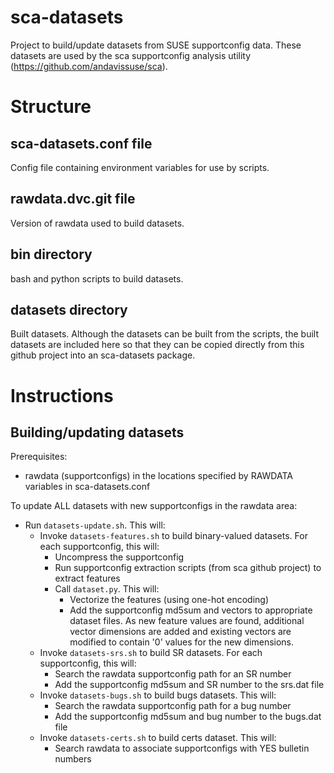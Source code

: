 # sca-datasets
Project to build/update datasets from SUSE supportconfig data.  These datasets are used by the sca supportconfig analysis utility (https://github.com/andavissuse/sca).

# Structure

## sca-datasets.conf file
Config file containing environment variables for use by scripts.

## rawdata.dvc.git file
Version of rawdata used to build datasets.

## bin directory
bash and python scripts to build datasets.

## datasets directory
Built datasets.  Although the datasets can be built from the scripts, the built datasets are included here so that they can be copied directly from this github project into an sca-datasets package.

# Instructions

## Building/updating datasets
Prerequisites:
* rawdata (supportconfigs) in the locations specified by RAWDATA variables in sca-datasets.conf

To update ALL datasets with new supportconfigs in the rawdata area:
* Run `datasets-update.sh`.  This will:
  * Invoke `datasets-features.sh` to build binary-valued datasets.  For each supportconfig, this will:
    * Uncompress the supportconfig
    * Run supportconfig extraction scripts (from sca github project) to extract features
    * Call `dataset.py`.  This will:
      * Vectorize the features (using one-hot encoding)
      * Add the supportconfig md5sum and vectors to appropriate dataset files.  As new feature values are found, additional vector dimensions are added and existing vectors are modified to contain '0' values for the new dimensions.
  * Invoke `datasets-srs.sh` to build SR datasets.  For each supportconfig, this will:
     * Search the rawdata supportconfig path for an SR number
     * Add the supportconfig md5sum and SR number to the srs.dat file
  * Invoke `datasets-bugs.sh` to build bugs datasets.  This will:
     * Search the rawdata supportconfig path for a bug number
     * Add the supportconfig md5sum and bug number to the bugs.dat file
  * Invoke `datasets-certs.sh` to build certs dataset.  This will:
     * Search rawdata to associate supportconfigs with YES bulletin numbers
